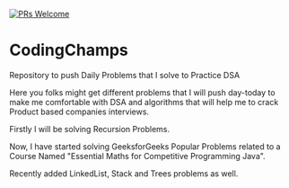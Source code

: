 [![PRs Welcome](https://img.shields.io/badge/PRs-welcome-brightgreen.svg?style=flat-square)](http://makeapullrequest.com)

# CodingChamps
Repository to push Daily Problems that I solve to Practice DSA

Here you folks might get different problems that I will push day-today to make me comfortable with DSA and algorithms that will help me to crack Product based companies interviews.

Firstly I will be solving Recursion Problems.

Now, I have started solving GeeksforGeeks Popular Problems related to a Course Named "Essential Maths for Competitive Programming Java".

Recently added LinkedList, Stack and Trees problems as well.


